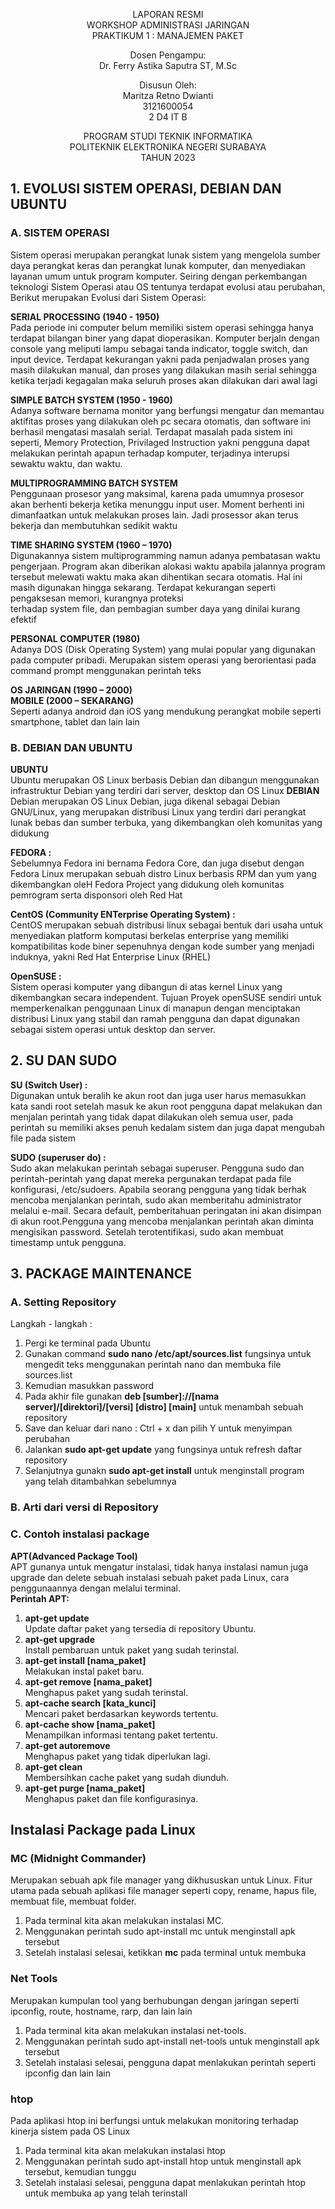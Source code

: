<p align=center>
LAPORAN RESMI <br>
WORKSHOP ADMINISTRASI JARINGAN </br>
PRAKTIKUM 1 : MANAJEMEN PAKET

<p align=center>
Dosen Pengampu:<br>
Dr. Ferry Astika Saputra ST, M.Sc	

<p align=center>
Disusun Oleh:<br>
Maritza Retno Dwianti
<br> 3121600054
<br> 2 D4 IT B

<p align=center>
PROGRAM STUDI TEKNIK INFORMATIKA<br>
POLITEKNIK ELEKTRONIKA NEGERI SURABAYA<br>
TAHUN 2023
</p>

## 1.	EVOLUSI SISTEM OPERASI, DEBIAN DAN UBUNTU

### A.	SISTEM OPERASI
Sistem operasi merupakan perangkat lunak sistem yang mengelola sumber daya perangkat keras dan perangkat lunak komputer, dan menyediakan layanan umum untuk program komputer. Seiring dengan perkembangan teknologi Sistem Operasi atau OS tentunya terdapat evolusi atau perubahan, Berikut merupakan Evolusi dari Sistem Operasi:

**SERIAL PROCESSING (1940 - 1950)**<br>
Pada periode ini computer belum memiliki sistem operasi sehingga hanya terdapat bilangan biner yang dapat dioperasikan. Komputer berjaln dengan console yang meliputi lampu sebagai tanda indicator, toggle switch, dan input device. Terdapat kekurangan yakni pada penjadwalan proses yang masih dilakukan manual, dan proses yang dilakukan masih serial sehingga ketika terjadi kegagalan maka seluruh proses akan dilakukan dari awal lagi

**SIMPLE BATCH SYSTEM (1950 - 1960)**<br>
Adanya software bernama monitor yang berfungsi mengatur dan memantau aktifitas  proses yang dilakukan oleh pc secara otomatis, dan software ini berhasil mengatasi masalah serial. Terdapat masalah pada sistem ini seperti, Memory Protection, Privilaged Instruction yakni pengguna dapat melakukan perintah apapun terhadap komputer, terjadinya interupsi sewaktu waktu, dan waktu.

**MULTIPROGRAMMING BATCH SYSTEM**<br>
Penggunaan prosesor yang maksimal, karena pada umumnya prosesor akan berhenti bekerja ketika menunggu input user. Moment berhenti ini dimanfaatkan untuk melakukan proses lain. Jadi prosessor akan terus bekerja dan membutuhkan sedikit waktu

**TIME SHARING SYSTEM (1960 – 1970)**<br>
Digunakannya sistem multiprogramming namun adanya pembatasan waktu pengerjaan. Program akan diberikan alokasi waktu apabila jalannya program tersebut melewati         waktu maka akan dihentikan secara otomatis. Hal ini masih digunakan hingga sekarang. Terdapat kekurangan seperti pengaksesan memori, kurangnya proteksi        
terhadap system file, dan pembagian sumber daya yang dinilai kurang efektif

**PERSONAL COMPUTER (1980)**<br>
Adanya DOS (Disk Operating System) yang mulai popular yang digunakan pada computer pribadi. Merupakan sistem operasi yang berorientasi pada command prompt menggunakan perintah teks

**OS JARINGAN (1990 – 2000)**<br>
**MOBILE (2000 – SEKARANG)**<br>
Seperti adanya android dan iOS yang mendukung perangkat mobile seperti smartphone, tablet dan lain lain

### B. DEBIAN DAN UBUNTU
**UBUNTU**<br> Ubuntu merupakan OS Linux berbasis Debian dan dibangun menggunakan infrastruktur Debian yang terdiri dari server, desktop dan OS Linux
**DEBIAN**<br> Debian merupakan OS Linux Debian, juga dikenal sebagai Debian GNU/Linux, yang merupakan distribusi Linux yang terdiri dari perangkat lunak bebas dan sumber terbuka, yang dikembangkan oleh komunitas yang didukung

**FEDORA :**<br>Sebelumnya Fedora ini bernama Fedora Core, dan juga disebut dengan Fedora Linux merupakan sebuah distro Linux berbasis RPM dan yum yang dikembangkan oleH Fedora Project yang didukung oleh komunitas pemrogram serta disponsori oleh Red Hat

**CentOS (Community ENTerprise Operating System) :**<br>CentOS merupakan sebuah distribusi linux sebagai bentuk dari usaha untuk menyediakan platform komputasi berkelas enterprise yang memiliki kompatibilitas kode biner sepenuhnya dengan kode sumber yang menjadi induknya, yakni Red Hat Enterprise Linux (RHEL)
         
**OpenSUSE :**<br>Sistem operasi komputer yang dibangun di atas kernel Linux yang dikembangkan secara independent. Tujuan Proyek openSUSE sendiri untuk memperkenalkan penggunaan Linux di manapun dengan menciptakan distribusi Linux yang stabil dan ramah pengguna dan dapat digunakan sebagai sistem operasi untuk desktop dan server.

## 2.	SU DAN SUDO
**SU (Switch User) :**<br>Digunakan untuk beralih ke akun root dan juga user harus memasukkan kata sandi root setelah masuk ke akun root pengguna dapat melakukan dan menjalan perintah yang tidak dapat dilakukan oleh semua user, pada perintah su memiliki akses penuh kedalam sistem dan juga dapat mengubah file pada sistem

**SUDO (superuser do) :**<br>Sudo akan melakukan perintah sebagai superuser. Pengguna sudo dan perintah-perintah yang dapat mereka pergunakan terdapat pada file konfigurasi, /etc/sudoers. Apabila seorang pengguna yang tidak berhak mencoba menjalankan perintah, sudo akan memberitahu administrator melalui e-mail. Secara default, pemberitahuan peringatan ini akan disimpan di akun root.Pengguna yang mencoba menjalankan perintah akan diminta mengisikan password. Setelah terotentifikasi, sudo akan membuat timestamp untuk pengguna.

## 3.	PACKAGE MAINTENANCE
### A. Setting Repository
Langkah - langkah : 
1. Pergi ke terminal pada Ubuntu
2. Gunakan command **sudo nano /etc/apt/sources.list** fungsinya untuk mengedit teks menggunakan perintah nano dan membuka file sources.list
3. Kemudian masukkan password
4. Pada akhir file gunakan **deb [sumber]://[nama server]/[direktori]/[versi] [distro] [main]** untuk menambah sebuah repository
5. Save dan keluar dari nano : Ctrl + x dan pilih Y untuk menyimpan perubahan
6. Jalankan **sudo apt-get update** yang fungsinya untuk refresh daftar repository
7. Selanjutnya gunakn **sudo apt-get install** untuk menginstall program yang telah ditambahkan sebelumnya
### B. Arti dari versi di Repository
### C. Contoh instalasi package
**APT(Advanced Package Tool)**<br>
APT gunanya untuk mengatur instalasi, tidak hanya instalasi namun juga upgrade dan delete sebuah instalasi sebuah paket pada Linux, cara penggunaannya dengan melalui terminal.<br>
**Perintah APT:**<br>
1. **apt-get update**<br> Update daftar paket yang tersedia di repository Ubuntu.
2. **apt-get upgrade**<br> Install pembaruan untuk paket yang sudah terinstal.
3. **apt-get install [nama_paket]**<br> Melakukan instal paket baru.
4. **apt-get remove [nama_paket]**<br> Menghapus paket yang sudah terinstal.
5. **apt-cache search [kata_kunci]**<br> Mencari paket berdasarkan keywords tertentu.
6. **apt-cache show [nama_paket]**<br> Menampilkan informasi tentang paket tertentu.
7. **apt-get autoremove**<br> Menghapus paket yang tidak diperlukan lagi.
8. **apt-get clean**<br> Membersihkan cache paket yang sudah diunduh.
9. **apt-get purge [nama_paket]**<br> Menghapus paket dan file konfigurasinya.

## Instalasi Package pada Linux
### MC (Midnight Commander)
Merupakan sebuah apk file manager yang dikhususkan untuk Linux. Fitur utama pada sebuah aplikasi file manager seperti copy, rename, hapus file, membuat file, membuat folder.
1. Pada terminal kita akan melakukan instalasi MC.
2. Menggunakan perintah sudo apt-install mc untuk menginstall apk tersebut
3. Setelah instalasi selesai, ketikkan **mc** pada terminal untuk membuka
###	Net Tools
Merupakan kumpulan tool yang berhubungan dengan jaringan seperti ipconfig, route, hostname, rarp, dan lain lain
1. Pada terminal kita akan melakukan instalasi net-tools.
2. Menggunakan perintah sudo apt-install net-tools untuk menginstall apk tersebut
3. Setelah instalasi selesai, pengguna dapat menlakukan perintah seperti ipconfig dan lain lain
###	htop
Pada aplikasi htop ini berfungsi untuk melakukan monitoring terhadap kinerja sistem pada OS Linux
1. Pada terminal kita akan melakukan instalasi htop
2. Menggunakan perintah sudo apt-install htop untuk menginstall apk tersebut, kemudian tunggu
3. Setelah instalasi selesai, pengguna dapat menlakukan perintah htop untuk membuka ap yang telah terinstall

